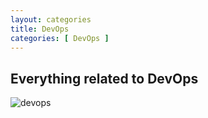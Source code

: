 ```yaml
---
layout: categories
title: DevOps
categories: [ DevOps ]
---
```

## Everything related to DevOps

![devops](../../img/devops-300x152.png)
